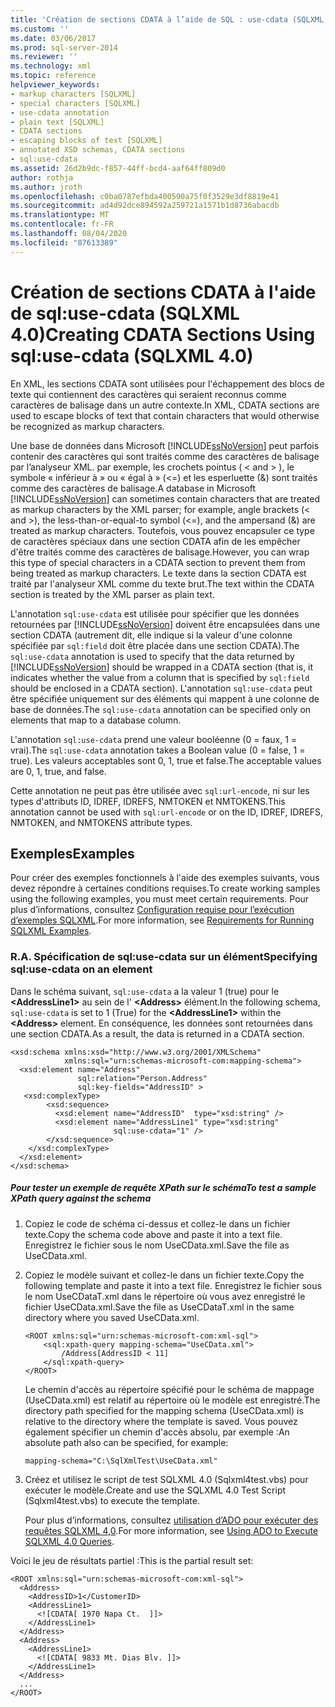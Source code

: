 ```yaml
---
title: 'Création de sections CDATA à l’aide de SQL : use-cdata (SQLXML 4,0) | Microsoft Docs'
ms.custom: ''
ms.date: 03/06/2017
ms.prod: sql-server-2014
ms.reviewer: ''
ms.technology: xml
ms.topic: reference
helpviewer_keywords:
- markup characters [SQLXML]
- special characters [SQLXML]
- use-cdata annotation
- plain text [SQLXML]
- CDATA sections
- escaping blocks of text [SQLXML]
- annotated XSD schemas, CDATA sections
- sql:use-cdata
ms.assetid: 26d2b9dc-f857-44ff-bcd4-aaf64ff809d0
author: rothja
ms.author: jroth
ms.openlocfilehash: c0ba0787efbda400590a75f0f3529e3df8819e41
ms.sourcegitcommit: ad4d92dce894592a259721a1571b1d8736abacdb
ms.translationtype: MT
ms.contentlocale: fr-FR
ms.lasthandoff: 08/04/2020
ms.locfileid: "87613389"
---
```

# <a name="creating-cdata-sections-using-sqluse-cdata-sqlxml-40"></a><span data-ttu-id="085f5-102">Création de sections CDATA à l'aide de sql:use-cdata (SQLXML 4.0)</span><span class="sxs-lookup"><span data-stu-id="085f5-102">Creating CDATA Sections Using sql:use-cdata (SQLXML 4.0)</span></span>
  <span data-ttu-id="085f5-103">En XML, les sections CDATA sont utilisées pour l'échappement des blocs de texte qui contiennent des caractères qui seraient reconnus comme caractères de balisage dans un autre contexte.</span><span class="sxs-lookup"><span data-stu-id="085f5-103">In XML, CDATA sections are used to escape blocks of text that contain characters that would otherwise be recognized as markup characters.</span></span>  
  
 <span data-ttu-id="085f5-104">Une base de données dans Microsoft [!INCLUDE[ssNoVersion](../../includes/ssnoversion-md.md)] peut parfois contenir des caractères qui sont traités comme des caractères de balisage par l’analyseur XML. par exemple, les crochets pointus ( \< and > ), le symbole « inférieur à » ou « égal à » (<=) et les esperluette (&) sont traités comme des caractères de balisage.</span><span class="sxs-lookup"><span data-stu-id="085f5-104">A database in Microsoft [!INCLUDE[ssNoVersion](../../includes/ssnoversion-md.md)] can sometimes contain characters that are treated as markup characters by the XML parser; for example, angle brackets (\< and >), the less-than-or-equal-to symbol (<=), and the ampersand (&) are treated as markup characters.</span></span> <span data-ttu-id="085f5-105">Toutefois, vous pouvez encapsuler ce type de caractères spéciaux dans une section CDATA afin de les empêcher d'être traités comme des caractères de balisage.</span><span class="sxs-lookup"><span data-stu-id="085f5-105">However, you can wrap this type of special characters in a CDATA section to prevent them from being treated as markup characters.</span></span> <span data-ttu-id="085f5-106">Le texte dans la section CDATA est traité par l'analyseur XML comme du texte brut.</span><span class="sxs-lookup"><span data-stu-id="085f5-106">The text within the CDATA section is treated by the XML parser as plain text.</span></span>  
  
 <span data-ttu-id="085f5-107">L'annotation `sql:use-cdata` est utilisée pour spécifier que les données retournées par [!INCLUDE[ssNoVersion](../../includes/ssnoversion-md.md)] doivent être encapsulées dans une section CDATA (autrement dit, elle indique si la valeur d'une colonne spécifiée par `sql:field` doit être placée dans une section CDATA).</span><span class="sxs-lookup"><span data-stu-id="085f5-107">The `sql:use-cdata` annotation is used to specify that the data returned by [!INCLUDE[ssNoVersion](../../includes/ssnoversion-md.md)] should be wrapped in a CDATA section (that is, it indicates whether the value from a column that is specified by `sql:field` should be enclosed in a CDATA section).</span></span> <span data-ttu-id="085f5-108">L'annotation `sql:use-cdata` peut être spécifiée uniquement sur des éléments qui mappent à une colonne de base de données.</span><span class="sxs-lookup"><span data-stu-id="085f5-108">The `sql:use-cdata` annotation can be specified only on elements that map to a database column.</span></span>  
  
 <span data-ttu-id="085f5-109">L'annotation `sql:use-cdata` prend une valeur booléenne (0 = faux, 1 = vrai).</span><span class="sxs-lookup"><span data-stu-id="085f5-109">The `sql:use-cdata` annotation takes a Boolean value (0 = false, 1 = true).</span></span> <span data-ttu-id="085f5-110">Les valeurs acceptables sont 0, 1, true et false.</span><span class="sxs-lookup"><span data-stu-id="085f5-110">The acceptable values are 0, 1, true, and false.</span></span>  
  
 <span data-ttu-id="085f5-111">Cette annotation ne peut pas être utilisée avec `sql:url-encode`, ni sur les types d'attributs ID, IDREF, IDREFS, NMTOKEN et NMTOKENS.</span><span class="sxs-lookup"><span data-stu-id="085f5-111">This annotation cannot be used with `sql:url-encode` or on the ID, IDREF, IDREFS, NMTOKEN, and NMTOKENS attribute types.</span></span>  
  
## <a name="examples"></a><span data-ttu-id="085f5-112">Exemples</span><span class="sxs-lookup"><span data-stu-id="085f5-112">Examples</span></span>  
 <span data-ttu-id="085f5-113">Pour créer des exemples fonctionnels à l'aide des exemples suivants, vous devez répondre à certaines conditions requises.</span><span class="sxs-lookup"><span data-stu-id="085f5-113">To create working samples using the following examples, you must meet certain requirements.</span></span> <span data-ttu-id="085f5-114">Pour plus d’informations, consultez [Configuration requise pour l’exécution d’exemples SQLXML](../sqlxml/requirements-for-running-sqlxml-examples.md).</span><span class="sxs-lookup"><span data-stu-id="085f5-114">For more information, see [Requirements for Running SQLXML Examples](../sqlxml/requirements-for-running-sqlxml-examples.md).</span></span>  
  
### <a name="a-specifying-sqluse-cdata-on-an-element"></a><span data-ttu-id="085f5-115">R.</span><span class="sxs-lookup"><span data-stu-id="085f5-115">A.</span></span> <span data-ttu-id="085f5-116">Spécification de sql:use-cdata sur un élément</span><span class="sxs-lookup"><span data-stu-id="085f5-116">Specifying sql:use-cdata on an element</span></span>  
 <span data-ttu-id="085f5-117">Dans le schéma suivant, `sql:use-cdata` a la valeur 1 (true) pour le **\<AddressLine1>** au sein de l' **\<Address>** élément.</span><span class="sxs-lookup"><span data-stu-id="085f5-117">In the following schema, `sql:use-cdata` is set to 1 (True) for the **\<AddressLine1>** within the **\<Address>** element.</span></span> <span data-ttu-id="085f5-118">En conséquence, les données sont retournées dans une section CDATA.</span><span class="sxs-lookup"><span data-stu-id="085f5-118">As a result, the data is returned in a CDATA section.</span></span>  
  
```  
<xsd:schema xmlns:xsd="http://www.w3.org/2001/XMLSchema"  
            xmlns:sql="urn:schemas-microsoft-com:mapping-schema">  
  <xsd:element name="Address"   
               sql:relation="Person.Address"   
               sql:key-fields="AddressID" >  
   <xsd:complexType>  
        <xsd:sequence>  
          <xsd:element name="AddressID"  type="xsd:string" />  
          <xsd:element name="AddressLine1" type="xsd:string"   
                       sql:use-cdata="1" />  
        </xsd:sequence>  
    </xsd:complexType>  
  </xsd:element>  
</xsd:schema>  
```  
  
##### <a name="to-test-a-sample-xpath-query-against-the-schema"></a><span data-ttu-id="085f5-119">Pour tester un exemple de requête XPath sur le schéma</span><span class="sxs-lookup"><span data-stu-id="085f5-119">To test a sample XPath query against the schema</span></span>  
  
1.  <span data-ttu-id="085f5-120">Copiez le code de schéma ci-dessus et collez-le dans un fichier texte.</span><span class="sxs-lookup"><span data-stu-id="085f5-120">Copy the schema code above and paste it into a text file.</span></span> <span data-ttu-id="085f5-121">Enregistrez le fichier sous le nom UseCData.xml.</span><span class="sxs-lookup"><span data-stu-id="085f5-121">Save the file as UseCData.xml.</span></span>  
  
2.  <span data-ttu-id="085f5-122">Copiez le modèle suivant et collez-le dans un fichier texte.</span><span class="sxs-lookup"><span data-stu-id="085f5-122">Copy the following template and paste it into a text file.</span></span> <span data-ttu-id="085f5-123">Enregistrez le fichier sous le nom UseCDataT.xml dans le répertoire où vous avez enregistré le fichier UseCData.xml.</span><span class="sxs-lookup"><span data-stu-id="085f5-123">Save the file as UseCDataT.xml in the same directory where you saved UseCData.xml.</span></span>  
  
    ```  
    <ROOT xmlns:sql="urn:schemas-microsoft-com:xml-sql">  
        <sql:xpath-query mapping-schema="UseCData.xml">  
            /Address[AddressID < 11]  
        </sql:xpath-query>  
    </ROOT>  
    ```  
  
     <span data-ttu-id="085f5-124">Le chemin d'accès au répertoire spécifié pour le schéma de mappage (UseCData.xml) est relatif au répertoire où le modèle est enregistré.</span><span class="sxs-lookup"><span data-stu-id="085f5-124">The directory path specified for the mapping schema (UseCData.xml) is relative to the directory where the template is saved.</span></span> <span data-ttu-id="085f5-125">Vous pouvez également spécifier un chemin d'accès absolu, par exemple :</span><span class="sxs-lookup"><span data-stu-id="085f5-125">An absolute path also can be specified, for example:</span></span>  
  
    ```  
    mapping-schema="C:\SqlXmlTest\UseCData.xml"  
    ```  
  
3.  <span data-ttu-id="085f5-126">Créez et utilisez le script de test SQLXML 4.0 (Sqlxml4test.vbs) pour exécuter le modèle.</span><span class="sxs-lookup"><span data-stu-id="085f5-126">Create and use the SQLXML 4.0 Test Script (Sqlxml4test.vbs) to execute the template.</span></span>  
  
     <span data-ttu-id="085f5-127">Pour plus d’informations, consultez [utilisation d’ADO pour exécuter des requêtes SQLXML 4,0](../sqlxml/using-ado-to-execute-sqlxml-4-0-queries.md).</span><span class="sxs-lookup"><span data-stu-id="085f5-127">For more information, see [Using ADO to Execute SQLXML 4.0 Queries](../sqlxml/using-ado-to-execute-sqlxml-4-0-queries.md).</span></span>  
  
 <span data-ttu-id="085f5-128">Voici le jeu de résultats partiel :</span><span class="sxs-lookup"><span data-stu-id="085f5-128">This is the partial result set:</span></span>  
  
```  
<ROOT xmlns:sql="urn:schemas-microsoft-com:xml-sql">   
  <Address>   
    <AddressID>1</CustomerID>   
    <AddressLine1>   
      <![CDATA[ 1970 Napa Ct.  ]]>   
    </AddressLine1>   
  </Address>  
  <Address>  
    <AddressLine1>   
      <![CDATA[ 9833 Mt. Dias Blv. ]]>   
    </AddressLine1>   
  </Address>  
  ...  
</ROOT>  
```  
  
  
